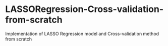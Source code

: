 # LASSORegression-Cross-validation-from-scratch
Implementation of LASSO Regression model and Cross-validation method from scratch
